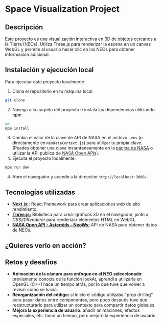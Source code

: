 # Space Visualization Project

## Descripción

Este proyecto es una visualización interactiva en 3D de objetos cercanos a la Tierra (NEOs). Utiliza Three.js para renderizar la escena en un canvas WebGL y permite al usuario hacer clic en los NEOs para obtener información adicional.


## Instalación y ejecución local

Para ejecutar este proyecto localmente:
1. Clona el repositorio en tu máquina local:
```bash
git clone 
```

2. Navega a la carpeta del proyecto e instala las dependencias utilizando npm:
```bash
cd 
npm install
```
3. Cambia el valor de la clave de API de NASA en el archivo `.env` (o directamente en `NeoDataContext.js`) para utilizar tu propia clave. (Puedes obtener una clave instantaneamente en la [página de NASA](https://api.nasa.gov/index.html#apply-for-an-api-key) o utilizar la API publica de [NASA Open APIs](https://api.nasa.gov/index.html#apply-for-an-api-key)).
3. Ejecuta el proyecto localmente:
```bash
npm run dev
``` 
4. Abre el navegador y accede a la dirección `http://localhost:3000/`.

## Tecnologías utilizadas

* **[Next.js:](https://nextjs.org/):** React Framework para crear aplicaciones web de alto rendimiento.
* **[Three.js:](https://threejs.org/)** Biblioteca para crear gráficos 3D en el navegador, junto a _CSS2DRenderer_ para renderizar elementos HTML en WebGL.
* **[NASA Open API - Asteroids - NeoWs:](https://api.nasa.gov/)** API de NASA para obtener datos de NEOs.

## ¿Quieres verlo en acción?


## Retos y desafíos

* **Animación de la cámara para enfoque en el NEO seleccionado:** previamente conocía de la función lookAt, aprendí a utilizarla en OpenGL (C++) hace un tiempo atrás, por lo que tuve que volver a revisar como se hacia. 
* **Reorganización del código:** al inicio el código utilizaba "prop drilling" para pasar datos entre componentes, pero poco después tuve que reestructurarlo para utilizar un contexto para compartir datos globales.
* **Mejora la experiencia de usuario:** añadir animaciones, efectos especiales, etc. tomó un tiempo, pero mejoró la experiencia de usuario.
